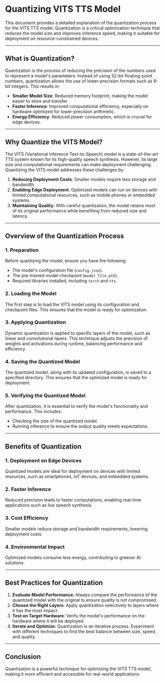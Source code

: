 # Quantizing VITS TTS Model

This document provides a detailed explanation of the quantization process for the VITS TTS model. Quantization is a critical optimization technique that reduces the model size and improves inference speed, making it suitable for deployment on resource-constrained devices.

---

## What is Quantization?
Quantization is the process of reducing the precision of the numbers used to represent a model's parameters. Instead of using 32-bit floating-point numbers, quantization allows the use of lower-precision formats such as 8-bit integers. This results in:

- **Smaller Model Size**: Reduced memory footprint, making the model easier to store and transfer.
- **Faster Inference**: Improved computational efficiency, especially on hardware optimized for lower-precision arithmetic.
- **Energy Efficiency**: Reduced power consumption, which is crucial for edge devices.

---

## Why Quantize the VITS Model?
The VITS (Variational Inference Text-to-Speech) model is a state-of-the-art TTS system known for its high-quality speech synthesis. However, its large size and computational requirements can make deployment challenging. Quantizing the VITS model addresses these challenges by:

1. **Reducing Deployment Costs**: Smaller models require less storage and bandwidth.
2. **Enabling Edge Deployment**: Optimized models can run on devices with limited computational resources, such as mobile phones or embedded systems.
3. **Maintaining Quality**: With careful quantization, the model retains most of its original performance while benefiting from reduced size and latency.

---

## Overview of the Quantization Process

### 1. Preparation
Before quantizing the model, ensure you have the following:
- The model's configuration file (`config.json`).
- The pre-trained model checkpoint (`model_file.pth`).
- Required libraries installed, including `torch` and `tts`.

### 2. Loading the Model
The first step is to load the VITS model using its configuration and checkpoint files. This ensures that the model is ready for optimization.

### 3. Applying Quantization
Dynamic quantization is applied to specific layers of the model, such as linear and convolutional layers. This technique adjusts the precision of weights and activations during runtime, balancing performance and efficiency.

### 4. Saving the Quantized Model
The quantized model, along with its updated configuration, is saved to a specified directory. This ensures that the optimized model is ready for deployment.

### 5. Verifying the Quantized Model
After quantization, it is essential to verify the model's functionality and performance. This includes:
- Checking the size of the quantized model.
- Running inference to ensure the output quality meets expectations.

---

## Benefits of Quantization

### 1. Deployment on Edge Devices
Quantized models are ideal for deployment on devices with limited resources, such as smartphones, IoT devices, and embedded systems.

### 2. Faster Inference
Reduced precision leads to faster computations, enabling real-time applications such as live speech synthesis.

### 3. Cost Efficiency
Smaller models reduce storage and bandwidth requirements, lowering deployment costs.

### 4. Environmental Impact
Optimized models consume less energy, contributing to greener AI solutions.

---

## Best Practices for Quantization

1. **Evaluate Model Performance**: Always compare the performance of the quantized model with the original to ensure quality is not compromised.
2. **Choose the Right Layers**: Apply quantization selectively to layers where it has the most impact.
3. **Test on Target Hardware**: Verify the model's performance on the hardware where it will be deployed.
4. **Iterate and Optimize**: Quantization is an iterative process. Experiment with different techniques to find the best balance between size, speed, and quality.

---

## Conclusion
Quantization is a powerful technique for optimizing the VITS TTS model, making it more efficient and accessible for real-world applications.